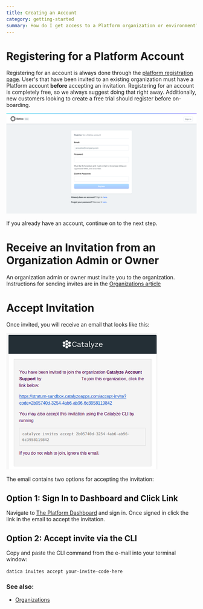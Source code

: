 ```yaml
---
title: Creating an Account
category: getting-started
summary: How do I get access to a Platform organization or environment?
---
```


# Registering for a Platform Account
Registering for an account is always done through the [platform registration page](https://product.datica.com/environments/register). User's that have been invited to an existing organization must have a Platform account **before** accepting an invitation. Registering for an account is completely free, so we always suggest doing that right away. Additionally, new customers looking to create a free trial should register before on-boarding.

![register](images/account_register.png)

If you already have an account, continue on to the next step.

# Receive an Invitation from an Organization Admin or Owner
An organization admin or owner must invite you to the organization. Instructions for sending invites are in the [Organizations article](/compliant-cloud/articles/concepts/organizations)

# Accept Invitation
Once invited, you will receive an email that looks like this:

![email](images/account_email.png)

The email contains two options for accepting the invitation:

## Option 1: Sign In to Dashboard and Click Link
Navigate to [The Platform Dashboard](https://product.datica.com/environments) and sign in. Once signed in click the link in the email to accept the invitation.

## Option 2: Accept invite via the CLI
Copy and paste the CLI command from the e-mail into your terminal window:

`datica invites accept your-invite-code-here`

### See also:
* [Organizations](/compliant-cloud/articles/concepts/organizations)

